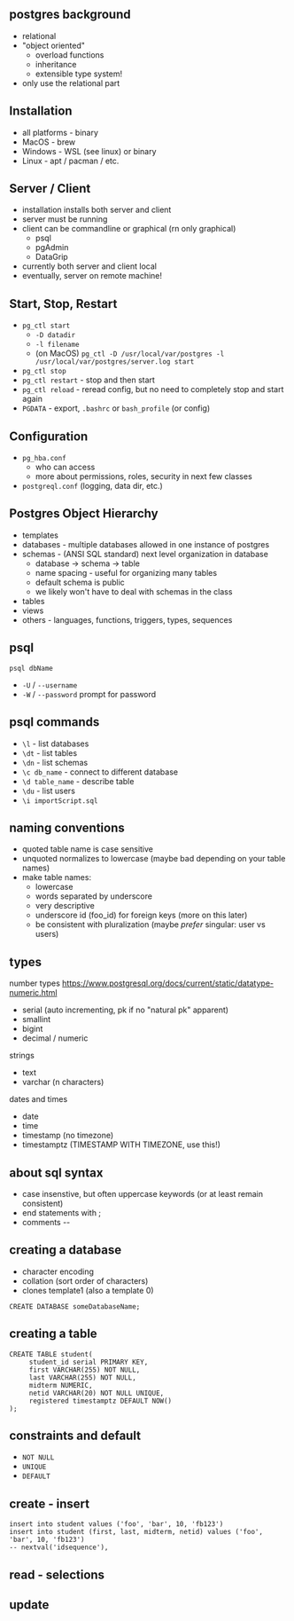 ## postgres background

* relational
* "object oriented"
	* overload functions
	* inheritance 
	* extensible type system!
* only use the relational part


## Installation

* all platforms - binary
* MacOS - brew
* Windows - WSL (see linux) or binary
* Linux - apt / pacman / etc. 


## Server / Client

* installation installs both server and client
* server must be running
* client can be commandline or graphical (rn only graphical)
	* psql
	* pgAdmin
	* DataGrip
* currently both server and client local
* eventually, server on remote machine!


## Start, Stop, Restart

* `pg_ctl start` 
	* `-D datadir`
	* `-l filename` 
	* (on MacOS) `pg_ctl -D /usr/local/var/postgres -l /usr/local/var/postgres/server.log start`
* `pg_ctl stop`
* `pg_ctl restart` - stop and then start
* `pg_ctl reload` - reread config, but no need to completely stop and start again
* `PGDATA` - export, `.bashrc` or `bash_profile` (or config)


## Configuration

* `pg_hba.conf`
	* who can access
	* more about permissions, roles, security in next few classes
* `postgreql.conf` (logging, data dir, etc.)


## Postgres Object Hierarchy

* templates
* databases - multiple databases allowed in one instance of postgres
* schemas - (ANSI SQL standard) next level organization in database
	* database -> schema -> table
	* name spacing - useful for organizing many tables
	* default schema is public
	* we likely won't have to deal with schemas in the class
* tables
* views
* others - languages, functions, triggers, types, sequences


## psql

`psql dbName`

* `-U`  / `--username`
* `-W` / `--password`  prompt for password


## psql commands 

* `\l` - list databases
* `\dt` - list tables
* `\dn` - list schemas
* `\c db_name` - connect to different database
* `\d table_name` - describe table
* `\du` - list users
* `\i importScript.sql`

## naming conventions

* quoted table name is case sensitive
* unquoted normalizes to lowercase (maybe bad depending on your table names)
* make table names:
	* lowercase
	* words separated by underscore
	* very descriptive
	* underscore id (foo_id) for foreign keys (more on this later)
	* be consistent with pluralization (maybe _prefer_ singular: user vs users)

## types

number types https://www.postgresql.org/docs/current/static/datatype-numeric.html

* serial (auto incrementing, pk if no "natural pk" apparent)
* smallint
* bigint
* decimal / numeric

strings

* text
* varchar (n characters)

dates and times

* date
* time
* timestamp (no timezone)
* timestamptz (TIMESTAMP WITH TIMEZONE, use this!)


## about sql syntax

* case insenstive, but often uppercase keywords (or at least remain consistent)
* end statements with ;
* comments --


## creating a database

* character encoding
* collation (sort order of characters)
* clones template1 (also a template 0)

```
CREATE DATABASE someDatabaseName;
```


## creating a table


```
CREATE TABLE student(
	 student_id serial PRIMARY KEY,
	 first VARCHAR(255) NOT NULL,
	 last VARCHAR(255) NOT NULL,
	 midterm NUMERIC,
	 netid VARCHAR(20) NOT NULL UNIQUE,
	 registered timestamptz DEFAULT NOW()
);
```


## constraints and default

* `NOT NULL`
* `UNIQUE`
* `DEFAULT`

## create - insert

```
insert into student values ('foo', 'bar', 10, 'fb123')
insert into student (first, last, midterm, netid) values ('foo', 'bar', 10, 'fb123')
-- nextval('idsequence'),
```

## read - selections

## update



